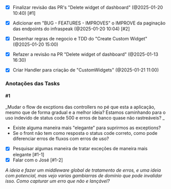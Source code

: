 - [x] Finalizar revisão das PR's "Delete widget of dashboard" (@2025-01-20 10:40)  [#1]  
- [x] Adicionar em "BUG - FEATURES - IMPROVES" o IMPROVE da paginação das endpoints do infraspeak (@2025-01-20 10:04)  [#2] 
- [x] Desenhar regras de negocio e TDD do "Create Custom Widget" (@2025-01-20 15:00)
- [x] Refazer a revisão na PR "Delete widget of dashboard" (@2025-01-13 16:30) 
- [x] Criar Handler para criação de "CustomWidgets" (@2025-01-21 11:00)


### Anotações das Tasks

#### #1
_Mudar  o flow de excptions das controllers no pé que esta a aplicação, mesmo que de forma gradual e a melhor ideia? Estamos caminhando para o uso indevido de status code 500 e erros de banco quase não rastreáveis? _

- Existe alguma maneira mais "elegante" para suprirmos as exceptions? 
- Se o front não tem como resposta o status code correto, como pode diferenciar erros de fluxos com erros de uso? 

- [x] Pesquisar algumas maneira de tratar exceções de maneira mais elegante [#1-1]
- [x] Falar com o José [#1-2]

_A ideia e fazer um middleware global de tratamento de erros, e uma ideia com potencial, mas vejo varias gambiarras de domínio que pode invalidar isso. Como capturar um erro que não e lançável?_